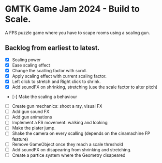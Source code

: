 # GMTK Game Jam 2024 - Build to Scale.
A FPS puzzle game where you have to scape rooms using a scaling gun.

## Backlog from earliest to latest.
- [x] Scaling power
- [x] Ease scaling effect
- [x] Change the scalling factor with scroll.
- [x] Apply scaling effect with current scaling factor.
- [x] Left click to stretch and Right click to shrink.
- [x] Add soundFX on shrinking, stretching (use the scale factor to alter pitch)
- [-] Make the scaling a behaviour  
- [ ] Create gun mechanics: shoot a ray, visual FX
- [ ] Add gun sound FX
- [ ] Add gun animations
- [ ] Implement a FS movement: walking and looking
- [ ] Make the plater jump.
- [ ] Shake the camera on every scalling (depends on the cinamachine FP feature)
- [ ] Remove GameObject once they reach a scale threshold
- [ ] Add soundFX on disapearing from shrinking and stretching.
- [ ] Create a partice system where the Geometry disapeared